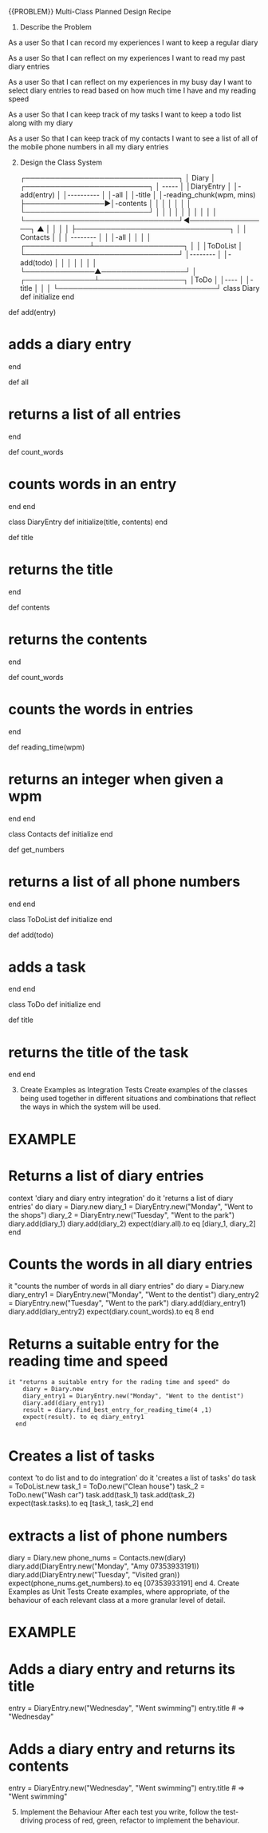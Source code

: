 {{PROBLEM}} Multi-Class Planned Design Recipe
1. Describe the Problem

As a user
So that I can record my experiences
I want to keep a regular diary

As a user
So that I can reflect on my experiences
I want to read my past diary entries

As a user
So that I can reflect on my experiences in my busy day
I want to select diary entries to read based on how much time I have and my reading speed

As a user
So that I can keep track of my tasks
I want to keep a todo list along with my diary

As a user
So that I can keep track of my contacts
I want to see a list of all of the mobile phone numbers in all my diary entries


2. Design the Class System


     ┌───────────────────────────────┐
     │ Diary                         │                 ┌─────────────────────────┐
     │ -----                         │                 │DiaryEntry               │
     │-add(entry)                    │                 │----------               │
     │-all                           │                 │-title                   │
     │-reading_chunk(wpm, mins)      ├────────────────►│-contents                │
     │                               │                 │                         │
     │                               │                 └─────────────────────────┘
     │                               │
     │                               │
     │                               │
     │                               │
     │                               │
     └───────────────────────────────┘◄────────────────┐
                   ▲                                   │
                   │                                   │
                   │                                   ├───────────────────────────────┐
                   │                                   │ Contacts                      │
                   │                                   │ --------                      │
                   │                                   │-all                           │
                   │                                   │                               │
     ┌─────────────┴──────────────────┐                │                               │
     │ToDoList                        │                └───────────────────────────────┘
     │--------                        │
     │-add(todo)                      │
     │                                │
     │                                │
     │                                │
     └──────────────▲─────────────────┘
                    │
     ┌──────────────┴─────────────────┐
     │ToDo                            │
     │----                            │
     │-title                          │
     │                                │
     └────────────────────────────────┘
class Diary
  def initialize
  end

  def add(entry)
  # adds a diary entry
  end

  def all
  # returns a list of all entries
  end

  def count_words
  # counts words in an entry
  end
end

class DiaryEntry
  def initialize(title, contents)
  end

  def title
  # returns the title
  end

  def contents
  # returns the contents
  end

  def count_words
  # counts the words in entries
  end

  def reading_time(wpm)
  # returns an integer when given a wpm
  end
end

class Contacts
  def initialize
  end

  def get_numbers
  # returns a list of all phone numbers
  end
end

class ToDoList
  def initialize
  end

  def add(todo)
  # adds a task
  end
end

class ToDo
  def initialize
  end

  def title
  # returns the title of the task
  end
end

 
3. Create Examples as Integration Tests
Create examples of the classes being used together in different situations and combinations that reflect the ways in which the system will be used.

# EXAMPLE

# Returns a list of diary entries
  context 'diary and diary entry integration' do
    it 'returns a list of diary entries' do
      diary = Diary.new
      diary_1 = DiaryEntry.new("Monday", "Went to the shops")
      diary_2 = DiaryEntry.new("Tuesday", "Went to the park")
      diary.add(diary_1)
      diary.add(diary_2)
      expect(diary.all).to eq [diary_1, diary_2]
    end

# Counts the words in all diary entries
it "counts the number of words in all diary entries" do 
      diary = Diary.new
      diary_entry1 = DiaryEntry.new("Monday", "Went to the dentist")
      diary_entry2 = DiaryEntry.new("Tuesday", "Went to the park")
      diary.add(diary_entry1)
      diary.add(diary_entry2)
      expect(diary.count_words).to eq 8
    end

# Returns a suitable entry for the reading time and speed
    it "returns a suitable entry for the rading time and speed" do
        diary = Diary.new
        diary_entry1 = DiaryEntry.new("Monday", "Went to the dentist")
        diary.add(diary_entry1)
        result = diary.find_best_entry_for_reading_time(4 ,1)
        expect(result). to eq diary_entry1
      end

# Creates a list of tasks
context 'to do list and to do integration' do
    it 'creates a list of tasks' do
      task = ToDoList.new
      task_1 = ToDo.new("Clean house")
      task_2 = ToDo.new("Wash car")
      task.add(task_1)
      task.add(task_2)
      expect(task.tasks).to eq [task_1, task_2]
    end

# extracts a list of phone numbers
  diary = Diary.new
  phone_nums = Contacts.new(diary)
  diary.add(DiaryEntry.new("Monday", "Amy 07353933191))
  diary.add(DiaryEntry.new("Tuesday", "Visited gran))
  expect(phone_nums.get_numbers).to eq [07353933191]
  end
4. Create Examples as Unit Tests
Create examples, where appropriate, of the behaviour of each relevant class at a more granular level of detail.

# EXAMPLE

# Adds a diary entry and returns its title
entry = DiaryEntry.new("Wednesday", "Went swimming")
entry.title # => "Wednesday"

# Adds a diary entry and returns its contents
entry = DiaryEntry.new("Wednesday", "Went swimming")
entry.title # => "Went swimming"


5. Implement the Behaviour
After each test you write, follow the test-driving process of red, green, refactor to implement the behaviour.


